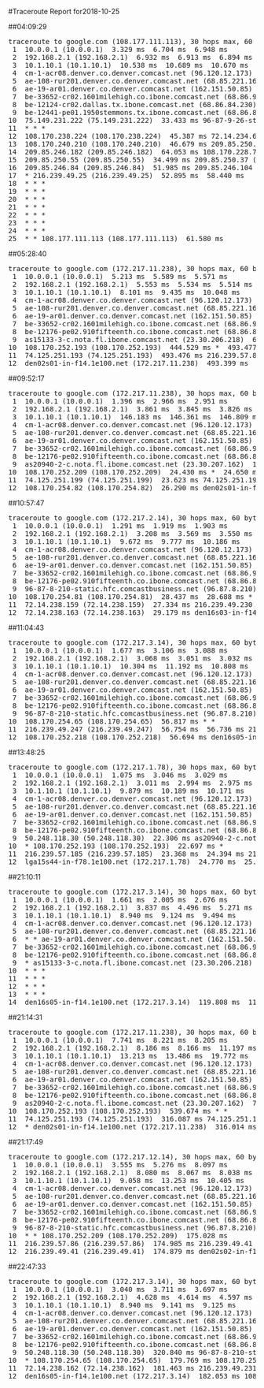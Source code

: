 #Traceroute Report for2018-10-25

##04:09:29

<p><pre><samp>traceroute to google.com (108.177.111.113), 30 hops max, 60 byte packets
 1  10.0.0.1 (10.0.0.1)  3.329 ms  6.704 ms  6.948 ms
 2  192.168.2.1 (192.168.2.1)  6.932 ms  6.913 ms  6.894 ms
 3  10.1.10.1 (10.1.10.1)  10.538 ms  10.689 ms  10.670 ms
 4  cm-1-acr08.denver.co.denver.comcast.net (96.120.12.173)  26.024 ms  26.725 ms  26.712 ms
 5  ae-108-rur201.denver.co.denver.comcast.net (68.85.221.161)  42.708 ms  44.296 ms  44.919 ms
 6  ae-19-ar01.denver.co.denver.comcast.net (162.151.50.85)  31.279 ms  22.505 ms  24.220 ms
 7  be-33652-cr02.1601milehigh.co.ibone.comcast.net (68.86.92.121)  26.364 ms  25.683 ms  31.826 ms
 8  be-12124-cr02.dallas.tx.ibone.comcast.net (68.86.84.230)  44.576 ms  45.177 ms  45.357 ms
 9  be-12441-pe01.1950stemmons.tx.ibone.comcast.net (68.86.89.206)  49.830 ms  27.489 ms  27.876 ms
10  75.149.231.222 (75.149.231.222)  33.433 ms 96-87-9-26-static.hfc.comcastbusiness.net (96.87.9.26)  32.686 ms  41.288 ms
11  * * *
12  108.170.238.224 (108.170.238.224)  45.387 ms 72.14.234.60 (72.14.234.60)  47.039 ms 108.170.233.119 (108.170.233.119)  46.379 ms
13  108.170.240.210 (108.170.240.210)  46.679 ms 209.85.250.140 (209.85.250.140)  54.018 ms 209.85.250.55 (209.85.250.55)  53.264 ms
14  209.85.246.182 (209.85.246.182)  64.053 ms 108.170.228.79 (108.170.228.79)  28.251 ms 108.170.228.73 (108.170.228.73)  36.876 ms
15  209.85.250.55 (209.85.250.55)  34.499 ms 209.85.250.37 (209.85.250.37)  37.098 ms 209.85.250.55 (209.85.250.55)  39.064 ms
16  209.85.246.84 (209.85.246.84)  51.985 ms 209.85.246.104 (209.85.246.104)  54.771 ms  53.558 ms
17  * 216.239.49.25 (216.239.49.25)  52.895 ms  58.440 ms
18  * * *
19  * * *
20  * * *
21  * * *
22  * * *
23  * * *
24  * * *
25  * * 108.177.111.113 (108.177.111.113)  61.580 ms</samp></pre></p>

##05:28:40

<p><pre><samp>traceroute to google.com (172.217.11.238), 30 hops max, 60 byte packets
 1  10.0.0.1 (10.0.0.1)  5.213 ms  5.589 ms  5.571 ms
 2  192.168.2.1 (192.168.2.1)  5.553 ms  5.534 ms  5.514 ms
 3  10.1.10.1 (10.1.10.1)  8.101 ms  9.435 ms  10.048 ms
 4  cm-1-acr08.denver.co.denver.comcast.net (96.120.12.173)  28.800 ms  29.920 ms  30.791 ms
 5  ae-108-rur201.denver.co.denver.comcast.net (68.85.221.161)  30.915 ms  32.936 ms  33.349 ms
 6  ae-19-ar01.denver.co.denver.comcast.net (162.151.50.85)  699.889 ms  688.360 ms  671.355 ms
 7  be-33652-cr02.1601milehigh.co.ibone.comcast.net (68.86.92.121)  18.636 ms  18.943 ms  23.114 ms
 8  be-12176-pe02.910fifteenth.co.ibone.comcast.net (68.86.83.94)  21.698 ms  22.371 ms  26.811 ms
 9  as15133-3-c.nota.fl.ibone.comcast.net (23.30.206.218)  671.188 ms  565.057 ms as20940-2-c.nota.fl.ibone.comcast.net (23.30.207.162)  444.561 ms
10  108.170.252.193 (108.170.252.193)  444.529 ms *  493.477 ms
11  74.125.251.193 (74.125.251.193)  493.476 ms 216.239.57.86 (216.239.57.86)  493.463 ms 216.239.49.246 (216.239.49.246)  493.446 ms
12  den02s01-in-f14.1e100.net (172.217.11.238)  493.399 ms  493.417 ms 74.125.251.199 (74.125.251.199)  493.403 ms</samp></pre></p>

##09:52:17

<p><pre><samp>traceroute to google.com (172.217.11.238), 30 hops max, 60 byte packets
 1  10.0.0.1 (10.0.0.1)  1.396 ms  2.966 ms  2.951 ms
 2  192.168.2.1 (192.168.2.1)  3.861 ms  3.845 ms  3.826 ms
 3  10.1.10.1 (10.1.10.1)  146.183 ms  146.361 ms  146.809 ms
 4  cm-1-acr08.denver.co.denver.comcast.net (96.120.12.173)  234.853 ms  244.031 ms  244.232 ms
 5  ae-108-rur201.denver.co.denver.comcast.net (68.85.221.161)  244.544 ms  244.768 ms  245.454 ms
 6  ae-19-ar01.denver.co.denver.comcast.net (162.151.50.85)  245.010 ms  240.609 ms  241.005 ms
 7  be-33652-cr02.1601milehigh.co.ibone.comcast.net (68.86.92.121)  240.779 ms  241.172 ms  241.147 ms
 8  be-12176-pe02.910fifteenth.co.ibone.comcast.net (68.86.83.94)  241.109 ms  140.019 ms  150.758 ms
 9  as20940-2-c.nota.fl.ibone.comcast.net (23.30.207.162)  150.503 ms as15133-3-c.nota.fl.ibone.comcast.net (23.30.206.218)  20.850 ms 96-87-8-210-static.hfc.comcastbusiness.net (96.87.8.210)  16.990 ms
10  108.170.252.209 (108.170.252.209)  24.430 ms *  24.650 ms
11  74.125.251.199 (74.125.251.199)  23.623 ms 74.125.251.193 (74.125.251.193)  25.743 ms 216.239.49.42 (216.239.49.42)  27.362 ms
12  108.170.254.82 (108.170.254.82)  26.290 ms den02s01-in-f14.1e100.net (172.217.11.238)  25.971 ms  29.415 ms</samp></pre></p>

##10:57:47

<p><pre><samp>traceroute to google.com (172.217.2.14), 30 hops max, 60 byte packets
 1  10.0.0.1 (10.0.0.1)  1.291 ms  1.919 ms  1.903 ms
 2  192.168.2.1 (192.168.2.1)  3.208 ms  3.569 ms  3.550 ms
 3  10.1.10.1 (10.1.10.1)  9.672 ms  9.777 ms  10.186 ms
 4  cm-1-acr08.denver.co.denver.comcast.net (96.120.12.173)  21.583 ms  33.486 ms  33.686 ms
 5  ae-108-rur201.denver.co.denver.comcast.net (68.85.221.161)  38.115 ms  38.427 ms  48.962 ms
 6  ae-19-ar01.denver.co.denver.comcast.net (162.151.50.85)  48.299 ms  41.635 ms  40.713 ms
 7  be-33652-cr02.1601milehigh.co.ibone.comcast.net (68.86.92.121)  41.584 ms  41.327 ms  40.410 ms
 8  be-12176-pe02.910fifteenth.co.ibone.comcast.net (68.86.83.94)  40.220 ms  37.697 ms  37.773 ms
 9  96-87-8-210-static.hfc.comcastbusiness.net (96.87.8.210)  38.406 ms as15133-3-c.nota.fl.ibone.comcast.net (23.30.206.218)  19.895 ms  25.628 ms
10  108.170.254.81 (108.170.254.81)  28.437 ms  28.688 ms *
11  72.14.238.159 (72.14.238.159)  27.334 ms 216.239.49.230 (216.239.49.230)  29.516 ms 72.14.238.159 (72.14.238.159)  28.931 ms
12  72.14.238.163 (72.14.238.163)  29.179 ms den16s03-in-f14.1e100.net (172.217.2.14)  29.740 ms 108.170.252.201 (108.170.252.201)  33.424 ms</samp></pre></p>

##11:04:43

<p><pre><samp>traceroute to google.com (172.217.3.14), 30 hops max, 60 byte packets
 1  10.0.0.1 (10.0.0.1)  1.677 ms  3.106 ms  3.088 ms
 2  192.168.2.1 (192.168.2.1)  3.068 ms  3.051 ms  3.032 ms
 3  10.1.10.1 (10.1.10.1)  10.304 ms  11.192 ms  10.808 ms
 4  cm-1-acr08.denver.co.denver.comcast.net (96.120.12.173)  35.300 ms  35.488 ms  35.473 ms
 5  ae-108-rur201.denver.co.denver.comcast.net (68.85.221.161)  35.850 ms  42.931 ms  43.063 ms
 6  ae-19-ar01.denver.co.denver.comcast.net (162.151.50.85)  42.522 ms  39.142 ms  58.009 ms
 7  be-33652-cr02.1601milehigh.co.ibone.comcast.net (68.86.92.121)  58.599 ms  58.309 ms  58.812 ms
 8  be-12176-pe02.910fifteenth.co.ibone.comcast.net (68.86.83.94)  59.019 ms  53.530 ms  54.016 ms
 9  96-87-8-210-static.hfc.comcastbusiness.net (96.87.8.210)  53.858 ms 50.248.118.30 (50.248.118.30)  47.087 ms as15133-3-c.nota.fl.ibone.comcast.net (23.30.206.218)  56.844 ms
10  108.170.254.65 (108.170.254.65)  56.817 ms * *
11  216.239.49.247 (216.239.49.247)  56.754 ms  56.736 ms 216.239.49.231 (216.239.49.231)  56.722 ms
12  108.170.252.218 (108.170.252.218)  56.694 ms den16s05-in-f14.1e100.net (172.217.3.14)  56.680 ms  56.663 ms</samp></pre></p>

##13:48:25

<p><pre><samp>traceroute to google.com (172.217.1.78), 30 hops max, 60 byte packets
 1  10.0.0.1 (10.0.0.1)  1.075 ms  3.046 ms  3.029 ms
 2  192.168.2.1 (192.168.2.1)  3.011 ms  2.994 ms  2.975 ms
 3  10.1.10.1 (10.1.10.1)  9.879 ms  10.189 ms  10.171 ms
 4  cm-1-acr08.denver.co.denver.comcast.net (96.120.12.173)  30.113 ms  29.227 ms  30.307 ms
 5  ae-108-rur201.denver.co.denver.comcast.net (68.85.221.161)  30.516 ms  30.648 ms  32.321 ms
 6  ae-19-ar01.denver.co.denver.comcast.net (162.151.50.85)  31.562 ms  27.860 ms  22.525 ms
 7  be-33652-cr02.1601milehigh.co.ibone.comcast.net (68.86.92.121)  23.177 ms  23.831 ms  29.986 ms
 8  be-12176-pe02.910fifteenth.co.ibone.comcast.net (68.86.83.94)  25.310 ms  19.525 ms  25.155 ms
 9  50.248.118.30 (50.248.118.30)  22.306 ms as20940-2-c.nota.fl.ibone.comcast.net (23.30.207.162)  23.809 ms 50.248.118.30 (50.248.118.30)  18.573 ms
10  * 108.170.252.193 (108.170.252.193)  22.697 ms *
11  216.239.57.185 (216.239.57.185)  23.368 ms  24.394 ms 216.239.57.87 (216.239.57.87)  25.416 ms
12  lga15s44-in-f78.1e100.net (172.217.1.78)  24.770 ms  25.367 ms 108.170.254.84 (108.170.254.84)  25.822 ms</samp></pre></p>

##21:10:11

<p><pre><samp>traceroute to google.com (172.217.3.14), 30 hops max, 60 byte packets
 1  10.0.0.1 (10.0.0.1)  1.661 ms  2.005 ms  2.676 ms
 2  192.168.2.1 (192.168.2.1)  3.837 ms  4.496 ms  5.271 ms
 3  10.1.10.1 (10.1.10.1)  8.940 ms  9.124 ms  9.494 ms
 4  cm-1-acr08.denver.co.denver.comcast.net (96.120.12.173)  70.433 ms  40.454 ms  70.952 ms
 5  ae-108-rur201.denver.co.denver.comcast.net (68.85.221.161)  70.525 ms  70.697 ms  70.687 ms
 6  * * ae-19-ar01.denver.co.denver.comcast.net (162.151.50.85)  210.996 ms
 7  be-33652-cr02.1601milehigh.co.ibone.comcast.net (68.86.92.121)  70.617 ms  70.243 ms  75.338 ms
 8  be-12176-pe02.910fifteenth.co.ibone.comcast.net (68.86.83.94)  74.124 ms  74.382 ms  74.676 ms
 9  * as15133-3-c.nota.fl.ibone.comcast.net (23.30.206.218)  103.515 ms *
10  * * *
11  * * *
12  * * *
13  * * *
14  den16s05-in-f14.1e100.net (172.217.3.14)  119.808 ms  119.769 ms *</samp></pre></p>

##21:14:31

<p><pre><samp>traceroute to google.com (172.217.11.238), 30 hops max, 60 byte packets
 1  10.0.0.1 (10.0.0.1)  7.741 ms  8.221 ms  8.205 ms
 2  192.168.2.1 (192.168.2.1)  8.186 ms  8.166 ms  11.197 ms
 3  10.1.10.1 (10.1.10.1)  13.213 ms  13.486 ms  19.772 ms
 4  cm-1-acr08.denver.co.denver.comcast.net (96.120.12.173)  149.822 ms  143.493 ms  147.599 ms
 5  ae-108-rur201.denver.co.denver.comcast.net (68.85.221.161)  156.101 ms  156.272 ms  160.160 ms
 6  ae-19-ar01.denver.co.denver.comcast.net (162.151.50.85)  796.407 ms  783.157 ms  765.270 ms
 7  be-33652-cr02.1601milehigh.co.ibone.comcast.net (68.86.92.121)  143.955 ms  145.697 ms  145.881 ms
 8  be-12176-pe02.910fifteenth.co.ibone.comcast.net (68.86.83.94)  145.657 ms  145.637 ms  145.754 ms
 9  as20940-2-c.nota.fl.ibone.comcast.net (23.30.207.162)  765.052 ms 96-87-8-210-static.hfc.comcastbusiness.net (96.87.8.210)  652.934 ms  648.883 ms
10  108.170.252.193 (108.170.252.193)  539.674 ms * *
11  74.125.251.193 (74.125.251.193)  316.087 ms 74.125.251.199 (74.125.251.199)  316.087 ms  316.076 ms
12  * den02s01-in-f14.1e100.net (172.217.11.238)  316.014 ms 108.170.254.82 (108.170.254.82)  419.625 ms</samp></pre></p>

##21:17:49

<p><pre><samp>traceroute to google.com (172.217.12.14), 30 hops max, 60 byte packets
 1  10.0.0.1 (10.0.0.1)  3.555 ms  5.276 ms  8.097 ms
 2  192.168.2.1 (192.168.2.1)  8.080 ms  8.067 ms  8.038 ms
 3  10.1.10.1 (10.1.10.1)  9.058 ms  13.253 ms  10.405 ms
 4  cm-1-acr08.denver.co.denver.comcast.net (96.120.12.173)  72.446 ms  71.083 ms  74.576 ms
 5  ae-108-rur201.denver.co.denver.comcast.net (68.85.221.161)  76.646 ms  83.430 ms  76.799 ms
 6  ae-19-ar01.denver.co.denver.comcast.net (162.151.50.85)  76.933 ms  75.023 ms  212.806 ms
 7  be-33652-cr02.1601milehigh.co.ibone.comcast.net (68.86.92.121)  203.757 ms  213.594 ms  213.540 ms
 8  be-12176-pe02.910fifteenth.co.ibone.comcast.net (68.86.83.94)  213.507 ms  211.325 ms  211.279 ms
 9  96-87-8-210-static.hfc.comcastbusiness.net (96.87.8.210)  207.373 ms as20940-2-c.nota.fl.ibone.comcast.net (23.30.207.162)  281.634 ms  113.358 ms
10  * * 108.170.252.209 (108.170.252.209)  175.028 ms
11  216.239.57.86 (216.239.57.86)  174.985 ms 216.239.49.41 (216.239.49.41)  174.929 ms 216.239.57.86 (216.239.57.86)  174.901 ms
12  216.239.49.41 (216.239.49.41)  174.879 ms den02s02-in-f14.1e100.net (172.217.12.14)  220.493 ms  199.314 ms</samp></pre></p>

##22:47:33

<p><pre><samp>traceroute to google.com (172.217.3.14), 30 hops max, 60 byte packets
 1  10.0.0.1 (10.0.0.1)  3.040 ms  3.711 ms  3.697 ms
 2  192.168.2.1 (192.168.2.1)  4.628 ms  4.614 ms  4.597 ms
 3  10.1.10.1 (10.1.10.1)  8.940 ms  9.141 ms  9.125 ms
 4  cm-1-acr08.denver.co.denver.comcast.net (96.120.12.173)  275.330 ms  282.274 ms  297.299 ms
 5  ae-108-rur201.denver.co.denver.comcast.net (68.85.221.161)  311.788 ms  312.105 ms  312.090 ms
 6  ae-19-ar01.denver.co.denver.comcast.net (162.151.50.85)  345.490 ms  336.585 ms  333.326 ms
 7  be-33652-cr02.1601milehigh.co.ibone.comcast.net (68.86.92.121)  310.070 ms  310.336 ms  310.533 ms
 8  be-12176-pe02.910fifteenth.co.ibone.comcast.net (68.86.83.94)  309.441 ms  309.973 ms  320.622 ms
 9  50.248.118.30 (50.248.118.30)  320.840 ms 96-87-8-210-static.hfc.comcastbusiness.net (96.87.8.210)  259.346 ms  173.445 ms
10  * 108.170.254.65 (108.170.254.65)  179.769 ms 108.170.254.81 (108.170.254.81)  180.553 ms
11  72.14.238.162 (72.14.238.162)  181.463 ms 216.239.49.231 (216.239.49.231)  185.132 ms 216.239.49.247 (216.239.49.247)  184.790 ms
12  den16s05-in-f14.1e100.net (172.217.3.14)  182.053 ms 108.170.252.217 (108.170.252.217)  185.028 ms 216.239.49.247 (216.239.49.247)  189.111 ms</samp></pre></p>

